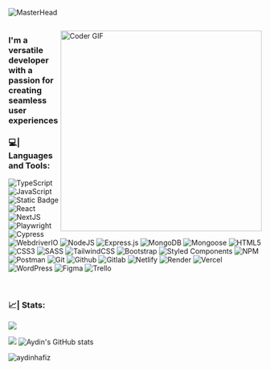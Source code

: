 ![MasterHead](https://user-images.githubusercontent.com/90236635/232446433-d5540fa2-fe28-4bb8-b929-cdb51fe61336.gif)

<p align="left"> <a href="https://twitter.com/" target="blank"><img src="https://img.shields.io/twitter/follow/?logo=twitter&style=for-the-badge" alt="" /></a> </p>
<img align='right' alt="Coder GIF"  width=400 src="https://user-images.githubusercontent.com/74038190/212749695-a6817c5a-a794-462b-afca-1b5ce7dd5e63.gif" />

<h3>I'm a versatile developer with a passion for creating seamless user experiences</h3>





































<h3 align="left"> 💻| Languages and Tools:</h3>
<p align="left"></p>

![TypeScript](https://img.shields.io/badge/typescript-%23007ACC.svg?style=for-the-badge&logo=typescript&logoColor=white) ![JavaScript](https://img.shields.io/badge/javascript-%23323330.svg?style=for-the-badge&logo=javascript&logoColor=%23F7DF1E) ![Static Badge](https://img.shields.io/badge/Electron_-you?style=for-the-badge&logo=Electron&logoColor=darkblue&labelColor=blue&color=black)
 ![React](https://img.shields.io/badge/react-%2320232a.svg?style=for-the-badge&logo=react&logoColor=%2361DAFB) ![NextJS](https://img.shields.io/badge/next.js-6DA55F?style=for-the-badge&logo=next.js&logoColor=white) ![Playwright](https://img.shields.io/badge/Playwright-%23007ACC.svg?style=for-the-badge&logo=playwright&color=brown) ![Cypress](https://img.shields.io/badge/Cypress-%23007ACC.svg?style=for-the-badge&logo=cypress&color=grey) ![WebdriverIO](https://img.shields.io/badge/WebdriverIO-green?style=for-the-badge&logo=webdriverio&labelColor=black)  ![NodeJS](https://img.shields.io/badge/node.js-6DA55F?style=for-the-badge&logo=node.js&logoColor=white) ![Express.js](https://img.shields.io/badge/express.js-%23404d59.svg?style=for-the-badge&logo=express&logoColor=%2361DAFB) ![MongoDB](https://img.shields.io/badge/MongoDB-%234ea94b.svg?style=for-the-badge&logo=mongodb&logoColor=white) ![Mongoose](https://img.shields.io/badge/Mongoose-%234ea94b.svg?style=for-the-badge&logo=mongoose&logoColor=white) ![HTML5](https://img.shields.io/badge/html5-%23E34F26.svg?style=for-the-badge&logo=html5&logoColor=white) ![CSS3](https://img.shields.io/badge/css3-%231572B6.svg?style=for-the-badge&logo=css3&logoColor=white) ![SASS](https://img.shields.io/badge/SASS-hotpink.svg?style=for-the-badge&logo=SASS&logoColor=white)  ![TailwindCSS](https://img.shields.io/badge/tailwindcss-%2338B2AC.svg?style=for-the-badge&logo=tailwind-css&logoColor=white)  ![Bootstrap](https://img.shields.io/badge/bootstrap-%23563D7C.svg?style=for-the-badge&logo=bootstrap&logoColor=white) ![Styled Components](https://img.shields.io/badge/styled%20Components-%23007ACC.svg?style=for-the-badge&logo=Styled%20Components&color=grey)  ![NPM](https://img.shields.io/badge/NPM-%23000000.svg?style=for-the-badge&logo=npm&logoColor=white) ![Postman](https://img.shields.io/badge/postman-%23F24E1E.svg?style=for-the-badge&logo=postman&logoColor=white)   ![Git](https://img.shields.io/badge/git-%23007ACC.svg?style=for-the-badge&logo=Git&color=white) ![Github](https://img.shields.io/badge/github-%23007ACC.svg?style=for-the-badge&logo=Github&color=blue) ![Gitlab](https://img.shields.io/badge/gitlab-%23007ACC.svg?style=for-the-badge&logo=Gitlab&color=white) ![Netlify](https://img.shields.io/badge/Netlify-%23000000.svg?style=for-the-badge&logo=netlify&logoColor=white) ![Render](https://img.shields.io/badge/Render-%7D1C32.svg?style=for-the-badge&logo=render&logoColor=white) ![Vercel](https://img.shields.io/badge/Vercel-%23000000.svg?style=for-the-badge&logo=vercel&logoColor=white) ![WordPress](https://img.shields.io/badge/wordpress-%23007ACC.svg?style=for-the-badge&logo=wordpress&logoColor=white)  ![Figma](https://img.shields.io/badge/figma-%23F24E1E.svg?style=for-the-badge&logo=figma&logoColor=white) ![Trello](https://img.shields.io/badge/Trello-%23026AA7.svg?style=for-the-badge&logo=Trello&logoColor=white) 

<br> 

<div>
<h3 align="left"> 📈| Stats:</h3>
  
![](https://github-readme-stats.vercel.app/api/top-langs/?username=aydinhafiz&theme=transparent&hide_border=false&include_all_commits=false&count_private=false&layout=compact&card_width=500) 

[![](https://streak-stats.demolab.com?user=aydinhafiz&theme=transparent&card_width=500)](https://git.io/streak-stats) ![Aydin's GitHub stats](https://github-readme-stats.vercel.app/api?username=aydinhafiz&show_icons=true&theme=transparent&card_width=500)

</div>

<p align="left"> <img src="https://komarev.com/ghpvc/?username=aydinhafiz&label=Profile%20views&color=0e75b6&style=flat" alt="aydinhafiz" /> </p>
